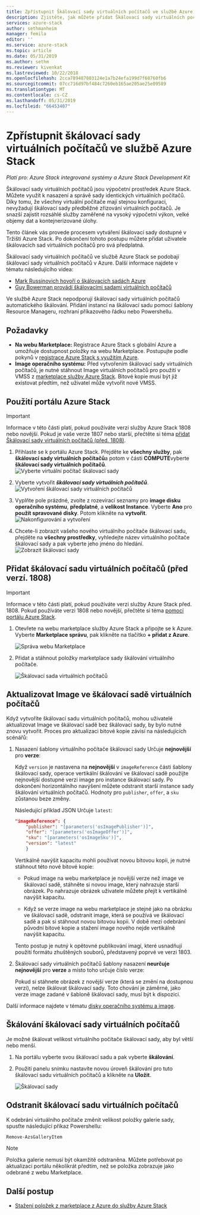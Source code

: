 ```yaml
---
title: Zpřístupnit Škálovací sady virtuálních počítačů ve službě Azure Stack | Dokumentace Microsoftu
description: Zjistěte, jak můžete přidat Škálovací sady virtuálních počítačů na Azure Marketplace zásobníku operátor cloudu
services: azure-stack
author: sethmanheim
manager: femila
editor: ''
ms.service: azure-stack
ms.topic: article
ms.date: 05/31/2019
ms.author: sethm
ms.reviewer: kivenkat
ms.lastreviewed: 10/22/2018
ms.openlocfilehash: 2cca789487803124e1a7b24efa199d7f68760fb6
ms.sourcegitcommit: 07cc716d97bf484c7260eb165ae205ae25e09589
ms.translationtype: MT
ms.contentlocale: cs-CZ
ms.lasthandoff: 05/31/2019
ms.locfileid: "66453407"
---
```

# <a name="make-virtual-machine-scale-sets-available-in-azure-stack"></a>Zpřístupnit škálovací sady virtuálních počítačů ve službě Azure Stack

*Platí pro: Azure Stack integrované systémy a Azure Stack Development Kit*
  
Škálovací sady virtuálních počítačů jsou výpočetní prostředek Azure Stack. Můžete využít k nasazení a správě sady identických virtuálních počítačů. Díky tomu, že všechny virtuální počítače mají stejnou konfiguraci, nevyžadují škálovací sady předběžné zřizování virtuálních počítačů. Je snazší zajistit rozsáhlé služby zaměřené na vysoký výpočetní výkon, velké objemy dat a kontejnerizované úlohy.

Tento článek vás provede procesem vytváření škálovací sady dostupné v Tržišti Azure Stack. Po dokončení tohoto postupu můžete přidat uživatele škálovacích sad virtuálních počítačů pro svá předplatná.

Škálovací sady virtuálních počítačů ve službě Azure Stack se podobají škálovací sady virtuálních počítačů v Azure. Další informace najdete v tématu následujícího videa:

* [Mark Russinovich hovoří o škálovacích sadách Azure](https://channel9.msdn.com/Blogs/Regular-IT-Guy/Mark-Russinovich-Talks-Azure-Scale-Sets/)
* [Guy Bowerman provádí škálovacími sadami virtuálních počítačů](https://channel9.msdn.com/Shows/Cloud+Cover/Episode-191-Virtual-Machine-Scale-Sets-with-Guy-Bowerman)

Ve službě Azure Stack nepodporují škálovací sady virtuálních počítačů automatického škálování. Přidání instancí na škálovací sadu pomocí šablony Resource Manageru, rozhraní příkazového řádku nebo Powershellu.

## <a name="prerequisites"></a>Požadavky

* **Na webu Marketplace:** Registrace Azure Stack s globální Azure a umožňuje dostupnost položky na webu Marketplace. Postupujte podle pokynů v [registrace Azure Stack s využitím Azure](azure-stack-registration.md).
* **Image operačního systému:** Před vytvořením škálovací sady virtuálních počítačů, je nutné stáhnout Image virtuálních počítačů pro použití v VMSS z [marketplace služby Azure Stack](azure-stack-download-azure-marketplace-item.md). Bitové kopie musí být již existovat předtím, než uživatel může vytvořit nové VMSS.

## <a name="use-the-azure-stack-portal"></a>Použití portálu Azure Stack

>[!IMPORTANT]  
> Informace v této části platí, pokud používáte verzi služby Azure Stack 1808 nebo novější. Pokud je vaše verze 1807 nebo starší, přečtěte si téma [přidat Škálovací sady virtuálních počítačů (před. 1808)](#add-the-virtual-machine-scale-set-prior-to-version-1808).

1. Přihlaste se k portálu Azure Stack. Přejděte ke **všechny služby**, pak **škálovací sady virtuálních počítačů**a potom v části **COMPUTE**vyberte **škálovací sady virtuálních počítačů**.
   ![Vyberte virtuální počítač škálovací sady](media/azure-stack-compute-add-scalesets/all-services.png)

2. Vyberte vytvořit ***škálovací sady virtuálních počítačů***.
   ![Vytvoření škálovací sady virtuálních počítačů](media/azure-stack-compute-add-scalesets/create-scale-set.png)

3. Vyplňte pole prázdné, zvolte z rozevírací seznamy pro **image disku operačního systému**, **předplatné**, a **velikost Instance**. Vyberte **Ano** pro **použít spravované disky**. Potom klikněte na **vytvořit**.
    ![Nakonfigurování a vytvoření](media/azure-stack-compute-add-scalesets/create.png)

4. Chcete-li zobrazit vašeho nového virtuálního počítače škálovací sadu, přejděte na **všechny prostředky**, vyhledejte název virtuálního počítače škálovací sady a pak vyberte jeho jméno do hledání.
   ![Zobrazit škálovací sady](media/azure-stack-compute-add-scalesets/search.png)

## <a name="add-the-virtual-machine-scale-set-prior-to-version-1808"></a>Přidat škálovací sadu virtuálních počítačů (před verzí. 1808)

>[!IMPORTANT]  
> Informace v této části platí, pokud používáte verzi služby Azure Stack před. 1808. Pokud používáte verzi 1808 nebo novější, přečtěte si téma [pomocí portálu Azure Stack](#use-the-azure-stack-portal).

1. Otevřete na webu marketplace služby Azure Stack a připojte se k Azure. Vyberte **Marketplace správu**, pak klikněte na tlačítko **+ přidat z Azure**.

    ![Správa webu Marketplace](media/azure-stack-compute-add-scalesets/image01.png)

2. Přidat a stáhnout položky marketplace sady škálování virtuálního počítače.

    ![Škálovací sada virtuálních počítačů](media/azure-stack-compute-add-scalesets/image02.png)

## <a name="update-images-in-a-virtual-machine-scale-set"></a>Aktualizovat Image ve škálovací sadě virtuálních počítačů

Když vytvoříte škálovací sadu virtuálních počítačů, mohou uživatelé aktualizovat Image ve škálovací sadě bez škálovací sady, by bylo nutné znovu vytvořit. Proces pro aktualizaci bitové kopie závisí na následujících scénářů:

1. Nasazení šablony virtuálního počítače škálovací sady Určuje **nejnovější** pro **verze**:  

   Když `version` je nastavena na **nejnovější** v `imageReference` části šablony škálovací sady, operace vertikální škálování ve škálovací sadě použijte nejnovější dostupné verzi image pro instance škálovací sady. Po dokončení horizontálního navýšení můžete odstranit starší instance sady škálování virtuálních počítačů. Hodnoty pro `publisher`, `offer`, a `sku` zůstanou beze změny.

   Následující příklad JSON Určuje `latest`:  

    ```json  
    "imageReference": {
        "publisher": "[parameters('osImagePublisher')]",
        "offer": "[parameters('osImageOffer')]",
        "sku": "[parameters('osImageSku')]",
        "version": "latest"
        }
    ```

   Vertikálně navýšit kapacitu mohli používat novou bitovou kopii, je nutné stáhnout této nové bitové kopie:  

   * Pokud image na webu marketplace je novější verze než image ve škálovací sadě, stáhněte si novou image, který nahrazuje starší obrázek. Po nahrazuje obrázek uživatele můžete přejít k vertikálně navýšit kapacitu.

   * Když se verze image na webu marketplace je stejné jako na obrázku ve škálovací sadě, odstranit image, která se používá ve škálovací sadě a pak si stáhnout novou bitovou kopii. V době mezi odebrání původní bitové kopie a stažení image nového nejde vertikálně navýšit kapacitu.

   Tento postup je nutný k opětovné publikování imagí, které usnadňují použití formátu zhuštěných souborů, představený poprvé ve verzi 1803.

2. Škálovací sady virtuálních počítačů šablony nasazení **neurčuje nejnovější** pro **verze** a místo toho určuje číslo verze:  

    Pokud si stáhnete obrázek z novější verze (která se změní na dostupnou verzi), nelze škálovat škálovací sady. Toto chování je záměrné, jako verze image zadané v šabloně škálovací sady, musí být k dispozici.  

Další informace najdete v tématu [disky operačního systému a image](../user/azure-stack-compute-overview.md#operating-system-disks-and-images).  

## <a name="scale-a-virtual-machine-scale-set"></a>Škálování škálovací sady virtuálních počítačů

Je možné škálovat velikost virtuálního počítače škálovací sady, aby byl větší nebo menší.

1. Na portálu vyberte svou škálovací sadu a pak vyberte **škálování**.

2. Použití panelu snímku nastavíte novou úroveň škálování pro tuto škálovací sadu virtuálních počítačů a klikněte na **Uložit**.

     ![Škálovací sady](media/azure-stack-compute-add-scalesets/scale.png)

## <a name="remove-a-virtual-machine-scale-set"></a>Odstranit škálovací sadu virtuálních počítačů

K odebrání virtuálního počítače změnit velikost položky galerie sady, spusťte následující příkaz Powershellu:

```powershell  
Remove-AzsGalleryItem
```

> [!NOTE]
> Položka galerie nemusí být okamžitě odstraněna. Můžete potřebovat po aktualizaci portálu několikrát předtím, než se položka zobrazuje jako odebrané z webu Marketplace.

## <a name="next-steps"></a>Další postup

* [Stažení položek z marketplace z Azure do služby Azure Stack](azure-stack-download-azure-marketplace-item.md)

